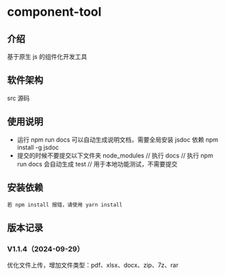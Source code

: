 # component-tool

## 介绍

基于原生 js 的组件化开发工具

## 软件架构

src 源码

## 使用说明

-   运行 npm run docs 可以自动生成说明文档，需要全局安装 jsdoc 依赖
    npm install -g jsdoc
-   提交的时候不要提交以下文件夹
    node_modules // 执行
    docs // 执行 npm run docs 会自动生成
    test // 用于本地功能测试，不需要提交

## 安装依赖

    若 npm install 报错，请使用 yarn install

## 版本记录

### V1.1.4（2024-09-29）

优化文件上传，增加文件类型：pdf、xlsx、docx、zip、7z、rar
